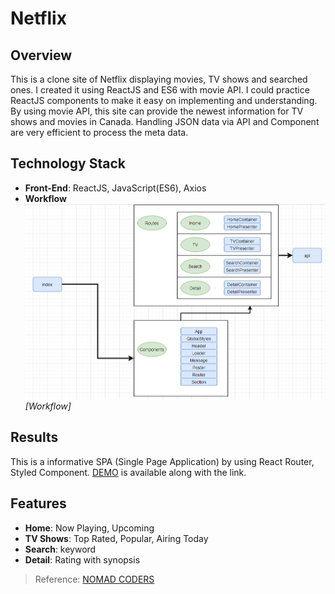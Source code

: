 # Netflix

## Overview
This is a clone site of Netflix displaying movies, TV shows and searched ones. I created it using ReactJS and ES6 with movie API. I could practice ReactJS components to make it easy on implementing and understanding. By using movie API, this site can provide the newest information for TV shows and movies in Canada. Handling JSON data via API and Component are very efficient to process the meta data. 

## Technology Stack
* **Front-End**: ReactJS, JavaScript(ES6), Axios
* **Workflow**
  ![Workflow](./resources/Workflow.PNG)
  *[Workflow]*
## Results
This is a informative SPA (Single Page Application) by using React Router, Styled Component. [DEMO](https://04wakeup.github.io/movieFlix/#/) is available along with the link.

 ## Features
 * **Home**: Now Playing, Upcoming
 * **TV Shows**: Top Rated, Popular, Airing Today
 * **Search**: keyword
 * **Detail**: Rating with synopsis

> Reference: [NOMAD CODERS](https://en.nomadcoders.co/)